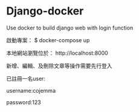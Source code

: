 # Django-docker
Use docker to build django web with login function

啟動專案：
$ docker-compose up

本地網站瀏覽位於：
http://localhost:8000

新增、編輯、及刪除文章等操作需要先行登入

已註冊一名user:

username:cojemma

password:123

